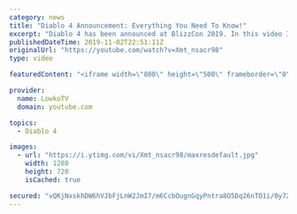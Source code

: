 ```yaml
---
category: news
title: "Diablo 4 Announcement: Everything You Need To Know!"
excerpt: "Diablo 4 has been announced at BlizzCon 2019. In this video I go over everything you need to know about this upcoming Blizzard Entertainment game."
publishedDateTime: 2019-11-02T22:51:11Z
originalUrl: "https://youtube.com/watch?v=Xmt_nsacr98"
type: video

featuredContent: "<iframe width=\"800\" height=\"500\" frameborder=\"0\" src=\"https://www.youtube.com/embed/Xmt_nsacr98\" allow=\"accelerometer; autoplay; encrypted-media; gyroscope; picture-in-picture\" allowfullscreen></iframe>"

provider:
  name: LowkoTV
  domain: youtube.com

topics:
  - Diablo 4

images:
  - url: "https://i.ytimg.com/vi/Xmt_nsacr98/maxresdefault.jpg"
    width: 1280
    height: 720
    isCached: true

secured: "vQKjNxskhDW6hVJbFjLnW2JmI7/m6CcbOugnGqyPntra8O5Dq26nTO1i/0y72oR1KRb/LQOXmKqJV0mM/8py8YfYZ0s7JUUMgHGu3zBfSxIffG2SJHY5+csnZOaLN0rqxJb49E3vdDarUHP9ByW1M/hM0aPgGzE1mUqhK6AM37jjCNCmhlsBIvr8gAJkWncrWu9JDyaN6S6k1w8YCk5wNQkmMAFPZqg9qBoWebZagWFYnDB7O6Wd793j86MtCzzpJ8tizPYDxh7ryoKqG8U0vDE8LgBdPwIuxBRVv5YepQxZEySemiT83hhS6d3A8vJuxBg9Svjn4WvSBBk5LHeuuV38+266SLlfNcV4htYbLnZsjE09+LtiDM09O/Ga+XniWUMFg3bLgw3z25x33cxNqwccZ+IEqI+JOcwnSvo/wuWG59r3DqSDTxs4dxI92LgI;h/xKUbAPorhAE/vqaeHU+w=="
---
```


